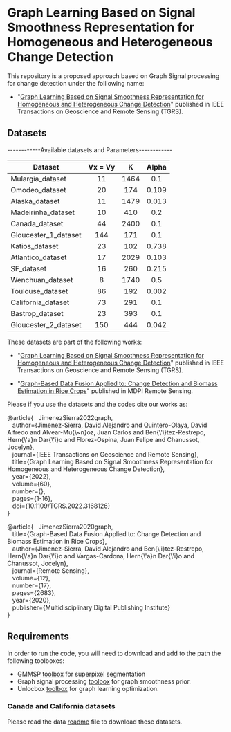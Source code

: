 # Graph Learning Based on Signal Smoothness Representation for Homogeneous and Heterogeneous Change Detection

This repository is a proposed approach based on Graph Signal processing for change detection under the folllowing name:

* "[Graph Learning Based on Signal Smoothness Representation for Homogeneous and Heterogeneous Change Detection](http://dx.doi.org/10.1109/TGRS.2022.3168126)" published in IEEE Transactions on Geoscience and Remote Sensing (TGRS).

## Datasets

------------Available datasets and Parameters------------

   Dataset | Vx = Vy | K | Alpha |
   --------|:-------:|:-:|:-----:|
   Mulargia_dataset    |      11       |      1464     |   0.1     |
   Omodeo_dataset      |      20       |      174      |   0.109   |
   Alaska_dataset      |      11       |      1479     |   0.013   |
   Madeirinha_dataset  |      10       |      410      |   0.2     |
   Canada_dataset      |      44       |      2400     |   0.1     |
   Gloucester_1_dataset|      144      |      171      |   0.1     |
   Katios_dataset      |      23       |      102      |   0.738   |
   Atlantico_dataset   |      17       |      2029     |   0.103   |
   SF_dataset          |      16       |      260      |   0.215   |
   Wenchuan_dataset    |      8        |      1740     |   0.5     |
   Toulouse_dataset    |      86       |      192      |   0.002   |
   California_dataset  |      73       |      291      |   0.1     |
   Bastrop_dataset     |      23       |      393      |   0.1     |
   Gloucester_2_dataset|      150      |      444      |   0.042   |

These datasets are part of the following works:

* "[Graph Learning Based on Signal Smoothness Representation for Homogeneous and Heterogeneous Change Detection](http://dx.doi.org/10.1109/TGRS.2022.3168126)" published in IEEE Transactions on Geoscience and Remote Sensing (TGRS).

* "[Graph-Based Data Fusion Applied to: Change Detection and Biomass Estimation in Rice Crops](https://www.mdpi.com/2072-4292/12/17/2683)" published in MDPI Remote Sensing.

Please if you use the datasets and the codes cite our works as:<br/>

@article{&nbsp;&nbsp;&nbsp;JimenezSierra2022graph,<br/>
&nbsp;&nbsp;&nbsp;author={Jimenez-Sierra, David Alejandro and Quintero-Olaya, David Alfredo and Alvear-Mu{\\~n}oz, Juan Carlos and Ben{\\'i}tez-Restrepo, Hern{\\'a}n Dar{\\'i}o and Florez-Ospina, Juan Felipe and Chanussot, Jocelyn},<br/>
&nbsp;&nbsp;&nbsp;journal={IEEE Transactions on Geoscience and Remote Sensing},<br/>
&nbsp;&nbsp;&nbsp;title={Graph Learning Based on Signal Smoothness Representation for Homogeneous and Heterogeneous Change Detection},<br/>
&nbsp;&nbsp;&nbsp;year={2022},<br/>
&nbsp;&nbsp;&nbsp;volume={60},<br/>
&nbsp;&nbsp;&nbsp;number={},<br/>
&nbsp;&nbsp;&nbsp;pages={1-16},<br/>
&nbsp;&nbsp;&nbsp;doi={10.1109/TGRS.2022.3168126}<br/>
}


@article{&nbsp;&nbsp;&nbsp;JimenezSierra2020graph,<br/>
         &nbsp;&nbsp;&nbsp;title={Graph-Based Data Fusion Applied to: Change Detection and Biomass Estimation in Rice Crops},<br/>
         &nbsp;&nbsp;&nbsp;author={Jimenez-Sierra, David Alejandro and Ben{\\'i}tez-Restrepo, Hern{\\'a}n Dar{\\'i}o and Vargas-Cardona, Hern{\\'a}n Dar{\\'i}o and Chanussot, Jocelyn},<br/>
         &nbsp;&nbsp;&nbsp;journal={Remote Sensing},<br/>
         &nbsp;&nbsp;&nbsp;volume={12},<br/>
         &nbsp;&nbsp;&nbsp;number={17},<br/>
         &nbsp;&nbsp;&nbsp;pages={2683},<br/>
         &nbsp;&nbsp;&nbsp;year={2020},<br/>
         &nbsp;&nbsp;&nbsp;publisher={Multidisciplinary Digital Publishing Institute}<br/>
        }


## Requirements

In order to run the code, you will need to download and add to the path the following toolboxes:

* GMMSP [toolbox](https://github.com/ahban/GMMSP-superpixel) for superpixel segmentation 
* Graph signal processing [toolbox](https://epfl-lts2.github.io/gspbox-html) for graph smoothness prior. 
* Unlocbox [toolbox](https://github.com/epfl-lts2/unlocbox) for graph learning optimization.

### Canada and California datasets

Please read the data [readme](https://github.com/DavidJimenezS/Graph_Learning_Based_on_Signal_Smoothness_Representation_for_Change_Detection/tree/main/Data) file to download these datasets.
